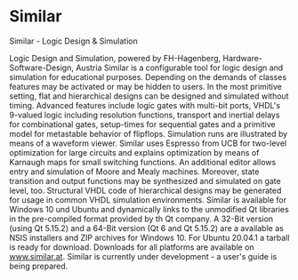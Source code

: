 # Similar
Similar - Logic Design &amp; Simulation

Logic Design and Simulation, powered by FH-Hagenberg, Hardware-Software-Design, Austria
Similar is a configurable tool for logic design and simulation for educational purposes. Depending on the demands of classes features may be activated or may be hidden to users. In the most primitive setting, flat and hierarchical designs can be designed and simulated without timing. Advanced features include logic gates with multi-bit ports, VHDL's 9-valued logic including resolution functions, transport and inertial delays for combinational gates, setup-times for sequential gates and a primitive model for metastable behavior of flipflops. Simulation runs are illustrated by means of a waveform viewer.
Similar uses Espresso from UCB for two-level optimization for large circuits and explains optimization by means of Karnaugh maps for small switching functions. An additional editor allows entry and simulation of Moore and Mealy machines. Moreover, state transition and output functions may be synthesized and simulated on gate level, too.
Structural VHDL code of hierarchical designs may be generated for usage in common VHDL simulation environments.
Similar is available for Windows 10 und Ubuntu and dynamically links to the unmodified Qt libraries in the pre-compiled format provided by th Qt company. A 32-Bit version (using Qt 5.15.2) and a 64-Bit version (Qt 6 and Qt 5.15.2) are a available as NSIS installers and ZIP archives for Windows 10. For Ubuntu 20.04.1 a tarball is ready for download. Downloads for all platforms are available on www.similar.at.
Similar is currently under development - a user's guide is being prepared.

